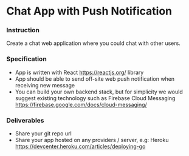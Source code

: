 # Chat App with Push Notification

### Instruction
Create a chat web application where you could chat with other users.

### Specification
* App is written with React https://reactjs.org/ library
* App should be able to send off-site web push notification when receiving new message
* You can build your own backend stack, but for simplicity we would suggest existing technology such as Firebase Cloud Messaging https://firebase.google.com/docs/cloud-messaging/

### Deliverables
* Share your git repo url
* Share your app hosted on any providers / server, e.g: Heroku https://devcenter.heroku.com/articles/deploying-go 
